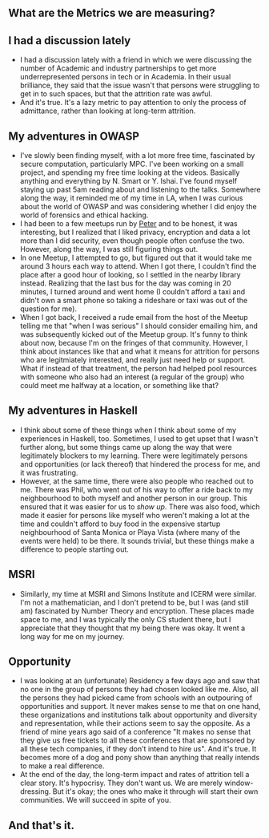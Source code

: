 ## What are the Metrics we are measuring?

## I had a discussion lately
- I had a discussion lately with a friend in which we were discussing the number of Academic and industry partnerships
  to get more underrepresented persons in tech or in Academia. In their usual brilliance, they said that the issue
  wasn't that persons were struggling to get in to such spaces, but that the attrition rate was awful.
- And it's true. It's a lazy metric to pay attention to only the process of admittance, rather than looking at long-term
  attrition.
  
## My adventures in OWASP
- I've slowly been finding myself, with a lot more free time, fascinated by secure computation, particularly MPC. 
  I've been working on a small project, and spending my free time looking at the videos. Basically anything and everything
  by N. Smart or Y. Ishai. I've found myself staying up past 5am reading about and listening to the talks.
  Somewhere along the way,
  it reminded me of my time in LA, when I was curious about the world of OWASP and was considering whether I did enjoy
  the world of forensics and ethical hacking. 
- I had been to a few meetups run by [Peter](https://www.amazon.com/The-Hacker-Playbook-Practical-Penetration/dp/1494932636/)
  and to be honest, it was interesting, but I realized that I liked privacy, encryption and data a lot more than I did security,
  even though people often confuse the two. However, along the way, I was still figuring things out.
- In one Meetup, I attempted to go, but figured out that it would take me around 3 hours each way to attend. When I got there,
  I couldn't find the place after a good hour of looking, so I settled in the nearby library instead. Realizing that the last bus for the day was coming in
  20 minutes, I turned around and went home (I couldn't afford a taxi and didn't own a smart phone so taking a rideshare or taxi
  was out of the question for me). 
- When I got back, I received a rude email from the host of the Meetup telling me that "when I was serious" I should consider 
  emailing him, and was subsequently kicked out of the Meetup group. It's funny to think about now, because I'm on the fringes
  of that community. However, I think about instances like that and what it means for attrition for persons who are legitmiately interested,
  and really just need help or support. What if instead of that treatment, the person had helped pool resources with someone who also had 
  an interest (a regular of the group) who could meet me halfway at a location, or something like that?
  
## My adventures in Haskell
- I think about some of these things when I think about some of my experiences in Haskell, too. Sometimes, I used to get upset that I wasn't
  further along, but some things came up along the way that were legitimately blockers to my learning. There were legitimately persons and 
  opportunities (or lack thereof) that hindered the process for me, and it was frustrating.
- However, at the same time, there were also people who reached out to me. There was Phil, who went out of his way to offer a ride back to
  my neighbourhood to both myself and another person in our group. This ensured that it was easier for us to *show up*. There was also 
  food, which made it easier for persons like myself who weren't making a lot at the time and couldn't afford to buy food in the expensive 
  startup neighbourhood of Santa Monica or Playa Vista (where many of the events were held) to be there. It sounds trivial, but these things
  make a difference to people starting out.
  
## MSRI
- Similarly, my time at MSRI and Simons Institute and ICERM were similar. I'm not a mathematician, and I don't pretend to be, but I was 
  (and still am) fascinated by Number Theory and encryption. These places made space to me, and I was typically the only CS student there,
  but I appreciate that they thought that my being there was okay. It went a long way for me on my journey.

## Opportunity
- I was looking at an (unfortunate) Residency a few days ago and saw that no one in the group of persons they had chosen looked like me.
  Also, all the persons they had picked came from schools with an outpouring of opportunities and support. It never makes sense to me that
  on one hand, these organizations and institutions talk about opportunity and diversity and representation, while their actions seem to say
  the opposite. As a friend of mine years ago said of a conference "It makes no sense that they give us free tickets to all these conferences
  that are sponsored by all these tech companies, if they don't intend to hire us". And it's true. It becomes more of a dog and pony show
  than anything that really intends to make a real difference.
- At the end of the day, the long-term impact and rates of attrition tell a clear story. It's hypocrisy. They don't want us. We are merely
  window-dressing. But it's okay; the ones who make it through will start their own communities. We will succeed in spite of you. 
  
## And that's it.
  
